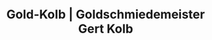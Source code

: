 ---
title: "Gold-Kolb | Goldschmiedemeister Gert Kolb"
url: /ittlingen/gold-kolb-goldschmiedemeister-gert-kolb/
shop: Schmuck
---